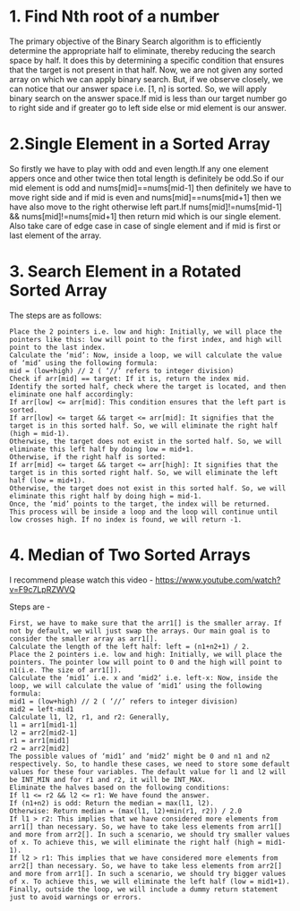 # 1. Find Nth root of a number
The primary objective of the Binary Search algorithm is to efficiently determine the appropriate half to eliminate, thereby reducing the search space by half. It does this by determining a specific condition that ensures that the target is not present in that half.
Now, we are not given any sorted array on which we can apply binary search. But, if we observe closely, we can notice that our answer space i.e. [1, n] is sorted. So, we will apply binary search on the answer space.If mid is less than our target number go to right side and if greater go to left side else or mid element is our answer.

# 2.Single Element in a Sorted Array
So firstly we have to play with odd and even length.If any one element appers once and other twice then total length is definitely be odd.So if our mid element is odd and nums[mid]==nums[mid-1] then definitely we have to move right side and if mid is even and nums[mid]==nums[mid+1] then we have also move to the right otherwise left part.If nums[mid]!=nums[mid-1] && nums[mid]!=nums[mid+1] then return mid which is our single element. Also take care of edge case in case of single element and if mid is first or last element of the array.

# 3. Search Element in a Rotated Sorted Array
The steps are as follows:

    Place the 2 pointers i.e. low and high: Initially, we will place the pointers like this: low will point to the first index, and high will point to the last index.
    Calculate the ‘mid’: Now, inside a loop, we will calculate the value of ‘mid’ using the following formula:
    mid = (low+high) // 2 ( ‘//’ refers to integer division)
    Check if arr[mid] == target: If it is, return the index mid.
    Identify the sorted half, check where the target is located, and then eliminate one half accordingly:
    If arr[low] <= arr[mid]: This condition ensures that the left part is sorted.
    If arr[low] <= target && target <= arr[mid]: It signifies that the target is in this sorted half. So, we will eliminate the right half (high = mid-1).
    Otherwise, the target does not exist in the sorted half. So, we will eliminate this left half by doing low = mid+1.
    Otherwise, if the right half is sorted:
    If arr[mid] <= target && target <= arr[high]: It signifies that the target is in this sorted right half. So, we will eliminate the left half (low = mid+1).
    Otherwise, the target does not exist in this sorted half. So, we will eliminate this right half by doing high = mid-1.
    Once, the ‘mid’ points to the target, the index will be returned.
    This process will be inside a loop and the loop will continue until low crosses high. If no index is found, we will return -1.
# 4.  Median of Two Sorted Arrays
I recommend please watch this video - https://www.youtube.com/watch?v=F9c7LpRZWVQ

Steps are -

    First, we have to make sure that the arr1[] is the smaller array. If not by default, we will just swap the arrays. Our main goal is to consider the smaller array as arr1[].
    Calculate the length of the left half: left = (n1+n2+1) / 2.
    Place the 2 pointers i.e. low and high: Initially, we will place the pointers. The pointer low will point to 0 and the high will point to n1(i.e. The size of arr1[]).
    Calculate the ‘mid1’ i.e. x and ‘mid2’ i.e. left-x: Now, inside the loop, we will calculate the value of ‘mid1’ using the following formula:
    mid1 = (low+high) // 2 ( ‘//’ refers to integer division)
    mid2 = left-mid1
    Calculate l1, l2, r1, and r2: Generally,
    l1 = arr1[mid1-1]
    l2 = arr2[mid2-1]
    r1 = arr1[mid1]
    r2 = arr2[mid2]
    The possible values of ‘mid1’ and ‘mid2’ might be 0 and n1 and n2 respectively. So, to handle these cases, we need to store some default values for these four variables. The default value for l1 and l2 will be INT_MIN and for r1 and r2, it will be INT_MAX.
    Eliminate the halves based on the following conditions:
    If l1 <= r2 && l2 <= r1: We have found the answer.
    If (n1+n2) is odd: Return the median = max(l1, l2).
    Otherwise: Return median = (max(l1, l2)+min(r1, r2)) / 2.0
    If l1 > r2: This implies that we have considered more elements from arr1[] than necessary. So, we have to take less elements from arr1[] and more from arr2[]. In such a scenario, we should try smaller values of x. To achieve this, we will eliminate the right half (high = mid1-1).
    If l2 > r1: This implies that we have considered more elements from arr2[] than necessary. So, we have to take less elements from arr2[] and more from arr1[]. In such a scenario, we should try bigger values of x. To achieve this, we will eliminate the left half (low = mid1+1).
    Finally, outside the loop, we will include a dummy return statement just to avoid warnings or errors.
